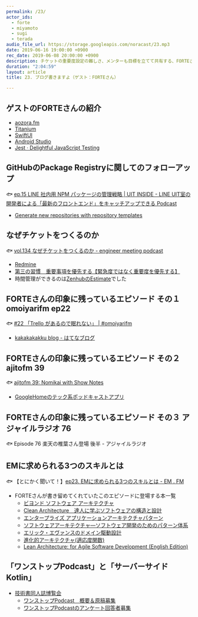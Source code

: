 ```yaml
---
permalink: /23/
actor_ids:
  - forte
  - miyamoto
  - sugi
  - terada
audio_file_url: https://storage.googleapis.com/noracast/23.mp3
date: 2019-06-16 19:00:00 +0900
rec_date: 2019-06-08 20:00:00 +0900
description: チケットの重要度設定の難しさ、メンターも目標を立てて共有する、FORTEさんのポッドキャストの聞き方、aozora.fmのUIの工夫、学校の勉強のために自作ポッドキャストをしていた話、継承を使わなくなった話、EM.FMで取り上げられた一連の本について、
duration: "2:04:59"
layout: article
title: 23. ブログ書きますよ（ゲスト：FORTEさん）

---
```


## ゲストのFORTEさんの紹介

- [aozora.fm](https://fortegp05.github.io/aozorafm/)
- [Titanium](https://www.appcelerator.com/Titanium/)
- [SwiftUI](https://developer.apple.com/xcode/swiftui/)
- [Android Studio](https://developer.android.com/studio/)
- [Jest · Delightful JavaScript Testing](https://jestjs.io/)

## GitHubのPackage Registryに関してのフォローアップ

🐟 [ep.15 LINE 社内用 NPM パッケージの管理戦略 | UIT INSIDE - LINE UIT室の開発者による「最新のフロントエンド」をキャッチアップできる Podcast](https://uit-inside.linecorp.com/episode/15)

- [Generate new repositories with repository templates](https://github.blog/2019-06-06-generate-new-repositories-with-repository-templates/)

## なぜチケットをつくるのか

🐟 [vol.134 なぜチケットをつくるのか - engineer meeting podcast](https://soundcloud.com/engineer-meeting/vol134)

- [Redmine](http://redmine.jp/)
- [第三の習慣　重要事項を優先する【緊急度ではなく重要度を優先する】](http://www.franklinplanner.co.jp/learning/selfstudy/ss-17.html)
- 時間管理ができるのは[ZenhubのEstimate](https://help.zenhub.com/support/solutions/articles/43000010347-estimate-work-using-story-points)でした

## FORTEさんの印象に残っているエピソード その１ omoiyarifm ep22

🐟 [#22 「Trello があるので眠れない」 | #omoiyarifm ](https://lean-agile.fm/episode/22)

- [kakakakakku blog - はてなブログ](https://kakakakakku.hatenablog.com/)


## FORTEさんの印象に残っているエピソード その２ ajitofm 39

🐟 [ajitofm 39: Nomikai with Show Notes](https://ajito.fm/39/)

- [GoogleHomeのテック系ポッドキャストアプリ](https://smarthacks.jp/db/9566/)

## FORTEさんの印象に残っているエピソード その３ アジャイルラジオ 76

🐟 Episode 76 楽天の椎葉さん登場 後半 - アジャイルラジオ

## EMに求められる3つのスキルとは

🐟 【とにかく聞いて！】[ep23. EMに求められる3つのスキルとは - EM . FM](https://anchor.fm/em-fm/episodes/ep23--EM3-e45jic)

- FORTEさんが書き留めてくれていたこのエピソードに登場する本一覧
  - [ビヨンド ソフトウェア アーキテクチャ](https://www.amazon.co.jp/dp/4798139629)
  - [Clean Architecture　達人に学ぶソフトウェアの構造と設計](https://www.amazon.co.jp/dp/4048930656)
  - [エンタープライズ アプリケーションアーキテクチャパターン](https://www.amazon.co.jp/dp/4798105538)
  - [ソフトウェアアーキテクチャ―ソフトウェア開発のためのパターン体系](https://www.amazon.co.jp/dp/4764902834)
  - [エリック・エヴァンスのドメイン駆動設計](https://www.amazon.co.jp/dp/4798121967/)
  - [進化的アーキテクチャ(適応度関数)](https://www.oreilly.co.jp/books/9784873118567/)
  - [Lean Architecture: for Agile Software Development \(English Edition\)](https://www.amazon.co.jp/dp/B004IK8PIW/)

## 「ワンストップPodcast」と「サーバーサイドKotlin」

- [技術書同人誌博覧会](https://gishohaku.dev/)
  - [ワンストップPodcast　概要＆原稿募集](https://note.mu/oyakata2438/n/nea361aef0150)
  - [ワンストップPodcastのアンケート回答者募集](https://fortegp05.hatenablog.com/entry/2019/05/12/224653)
